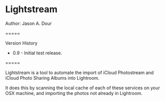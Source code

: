 Lightstream
=====

Author: Jason A. Dour

=====

Version History

- 0.9 - Initial test release.

=====

Lightstream is a tool to automate the import of iCloud Photostream and iCloud
Photo Sharing Albums into Lightroom.

It does this by scanning the local cache of each of these services on your OSX
machine, and importing the photos not already in Lightroom.
